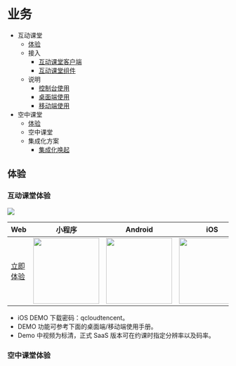 # 业务


- 互动课堂
  - [体验](#互动课堂体验)
  - 接入
    - [互动课堂客户端](./互动课堂/互动课堂客户端.md)
    - [互动课堂组件](./互动课堂/互动课堂组件.md)
  - 说明
    - [控制台使用](./互动课堂/控制台使用手册.md)
    - [桌面端使用](./互动课堂/桌面端使用手册.md)
    - [移动端使用](./互动课堂/移动端使用手册.md)
- 空中课堂
  - [体验](#空中课堂体验)
  - 空中课堂
  - 集成化方案
    - [集成化唤起](./空中课堂/集成化唤起.md)


## 体验

### 互动课堂体验

![](https://main.qcloudimg.com/raw/ea3692fd322dbcc7d86c3fc3cc6d3c59.jpg)

Web|小程序|Android|iOS|Mac|Windows
--|--|--|--|--|--
[立即体验](https://tedu.qcloudtrtc.com/#/demo)|<img src="https://main.qcloudimg.com/raw/4414881785d2ccd82de352b037e98c20.jpg" width="150"/>|<img src="https://main.qcloudimg.com/raw/c9619497d26c6d4ed75921ce2a298596.png" width="150"/>|<img src="https://main.qcloudimg.com/raw/0594110964a3efd3efa1bf63259a5437.png" width="150"/>|[立即体验](http://dldir1.qq.com/hudongzhibo/Saas/TClass_Demo.dmg)|[立即体验](http://dldir1.qq.com/hudongzhibo/Saas/TClass_Setup_Demo.exe)

- iOS DEMO 下载密码：qcloudtencent。
- DEMO 功能可参考下面的桌面端/移动端使用手册。
- Demo 中视频为标清，正式 SaaS 版本可在约课时指定分辨率以及码率。


### 空中课堂体验